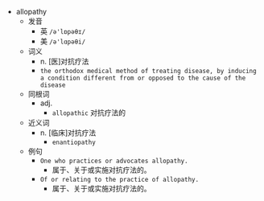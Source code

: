 - allopathy
  - 发音
    - 英 `/ə'lɒpəθɪ/`
    - 美 `/ə'lɑpəθi/`
  - 词义
    - n. [医]对抗疗法
    - `the orthodox medical method of treating disease, by inducing a condition different from or opposed to the cause of the disease `
  - 同根词
    - adj.
      - `allopathic` 对抗疗法的
  - 近义词
    - n. [临床]对抗疗法
      - `enantiopathy`
  - 例句
    - `One who practices or advocates allopathy.`
      - 属于、关于或实施对抗疗法的。
    - `Of or relating to the practice of allopathy.`
      - 属于、关于或实施对抗疗法的。

